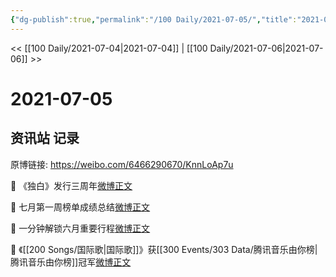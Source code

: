 ```yaml
---
{"dg-publish":true,"permalink":"/100 Daily/2021-07-05/","title":"2021-07-05","created":"2023-04-09T22:20:34.503+08:00","updated":"2023-04-09T22:22:10.085+08:00"}
---
```



<< [[100 Daily/2021-07-04\|2021-07-04]] | [[100 Daily/2021-07-06\|2021-07-06]] >>

# 2021-07-05

## 资讯站 记录

原博链接: https://weibo.com/6466290670/KnnLoAp7u

🌟 《独白》发行三周年[微博正文](https://weibo.com/detail/4655515920239016)

🌟 七月第一周榜单成绩总结[微博正文](https://weibo.com/detail/4655655456342171)

🌟 一分钟解锁六月重要行程[微博正文](https://weibo.com/detail/4655539243976123)

🌟 《[[200 Songs/国际歌\|国际歌]]》获[[300 Events/303 Data/腾讯音乐由你榜\|腾讯音乐由你榜]]冠军[微博正文](https://weibo.com/detail/4655697533340401)
